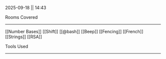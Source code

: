 2025-09-18 || 14:43

Rooms Covered
***
[[Number Bases]]
[[Shift]]
[[@bash]]
[[Beep]]
[[Fencing]]
[[French]]
[[Strings]]
[[RSA]]

Tools Used
***
